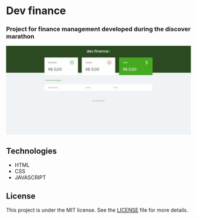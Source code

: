 # Dev finance

### Project for finance management developed during the discover marathon

<img src="dev-finance.gif">

## Technologies

- HTML
- CSS
- JAVASCRIPT

## License

This project is under the MIT license. See the [LICENSE](LICENSE) file for more details.